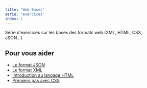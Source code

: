 ```yaml
---
title: "Web Bases"
serie: "exercices"
index: 1
---
```


Série d'exercices sur les bases des formats web (XML, HTML, CSS, JSON...)

## Pour vous aider

- [Le format JSON](https://devoldere.net/ressources/web/01%20-%20Le%20format%20JSON.pdf)
- [Le format XML](https://devoldere.net/ressources/web/02%20-%20XML%2001%20-%20Le%20format%20XML%20-%20MD%20v1.0.2.pdf)
- [Introduction au langage HTML](https://developer.mozilla.org/fr/docs/Learn/HTML)
- [Premiers pas avec CSS](https://developer.mozilla.org/fr/docs/Learn/CSS/First_steps)
